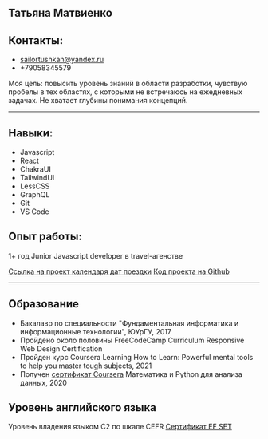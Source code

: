 ## Татьяна Матвиенко

## Контакты:

- sailortushkan@yandex.ru
- +79058345579

Моя цель: повысить уровень знаний в области разработки, чувствую пробелы в тех областях, с которыми не встречаюсь на ежедневных задачах. Не хватает глубины понимания концепций.

---

## Навыки:

- Javascript
- React
- ChakraUI
- TailwindUI
- LessCSS
- GraphQL
- Git
- VS Code

## Опыт работы:

1+ год Junior Javascript developer в travel-агенстве

[Ссылка на проект календаря дат поездки](https://datepicker-five.vercel.app/ 'Календарь поездки')
[Код проекта на Github](https://github.com/sailortushkan/datepicker/ 'Репозиторий с кодом календаря')

---

## Образование

- Бакалавр по специальности "Фундаментальная информатика и информационные технологии", ЮУрГУ, 2017
- Пройдено около половины FreeCodeCamp Curriculum Responsive Web Design Certification
- Пройден курс Coursera Learning How to Learn: Powerful mental tools to help you master tough subjects, 2021
- Получен [cертификат Coursera](https://coursera.org/share/d20ef1ea015874ea7f5e05b48da2fdcb 'Сертификат Coursera Математика и Python для анализа данных, 2020') Математика и Python для анализа данных, 2020

## Уровень английского языка

Уровень владения языком C2 по шкале CEFR
[Сертификат EF SET](https://www.efset.org/cert/A37Twf 'The EF Standard English Test (EF SET) is the world’s first completely free, online standardized English test for learners of all levels, from beginner to advanced.')
